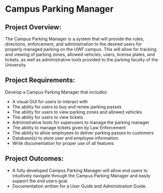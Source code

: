 # Campus Parking Manager

## Project Overview:
The Campus Parking Manager is a system that will provide the rules, directions, enforcement, and administration to the desired users for properly managed parking on the UWF campus. This will allow for tracking and viewing of parking zones, allowed vehicles, users, license plates, and tickets, as well as administrative tools provided to the parking faculty of the University.

## Project Requirements:
Develop a Campus Parking Manager that includes:
- A visual GUI for users to interact with
- The ability for users to buy and renew parking passes
- The ability for users to view parking zones and allowed vehicles
- The ability for users to view tickets
- Administrative tools for superusers to manage the parking manager
- The ability to manage tickets given by Law Enforcement
- The ability to allow employees to deliver parking passes to customers
- Database(s) to store user and employee information
- Write documentation for proper use of all features

## Project Outcomes:
 - A fully developed Campus Parking Manager will allow end users to intuitively navigate through the Campus Parking Manager and easily support the end users goal.
 - Documentation written for a User Guide and Administration Guide.
